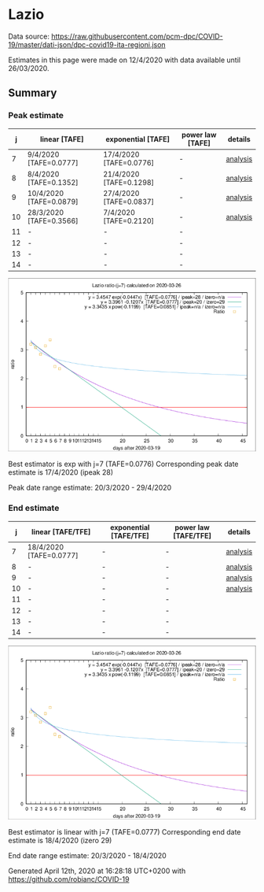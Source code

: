 # Lazio


Data source: https://raw.githubusercontent.com/pcm-dpc/COVID-19/master/dati-json/dpc-covid19-ita-regioni.json

Estimates in this page were made on 12/4/2020 with data available until 26/03/2020.


## Summary 

### Peak estimate 
|j|linear [TAFE]|exponential [TAFE]|power law [TAFE]|details|
|---|----|-----------|---------|-------|
|7|9/4/2020 [TAFE=0.0777]|17/4/2020 [TAFE=0.0776]|-|[analysis](COVID-19_lazio_j7_2020-03-26.md)|
|8|8/4/2020 [TAFE=0.1352]|21/4/2020 [TAFE=0.1298]|-|[analysis](COVID-19_lazio_j8_2020-03-26.md)|
|9|10/4/2020 [TAFE=0.0879]|27/4/2020 [TAFE=0.0837]|-|[analysis](COVID-19_lazio_j9_2020-03-26.md)|
|10|28/3/2020 [TAFE=0.3566]|7/4/2020 [TAFE=0.2120]|-|[analysis](COVID-19_lazio_j10_2020-03-26.md)|
|11|-|-|-||
|12|-|-|-||
|13|-|-|-||
|14|-|-|-||

![best peak estimate](COVID-19_lazio_j7_2020-03-26.png)

Best estimator is exp with j=7 (TAFE=0.0776)
Corresponding peak date estimate is 17/4/2020 (ipeak 28)


Peak date range estimate: 20/3/2020 - 29/4/2020

### End estimate 
|j|linear [TAFE/TFE]|exponential [TAFE/TFE]|power law [TAFE/TFE]|details|
|---|----|-----------|---------|-------|
|7|18/4/2020 [TAFE=0.0777]|-|-|[analysis](COVID-19_lazio_j7_2020-03-26.md)|
|8|-|-|-|[analysis](COVID-19_lazio_j8_2020-03-26.md)|
|9|-|-|-|[analysis](COVID-19_lazio_j9_2020-03-26.md)|
|10|-|-|-|[analysis](COVID-19_lazio_j10_2020-03-26.md)|
|11|-|-|-||
|12|-|-|-||
|13|-|-|-||
|14|-|-|-||

![best zero estimate](COVID-19_lazio_j7_2020-03-26.png)

Best estimator is linear with j=7 (TAFE=0.0777)
Corresponding end date estimate is 18/4/2020 (izero 29)


End date range estimate: 20/3/2020 - 18/4/2020

Generated April 12th, 2020 at 16:28:18 UTC+0200 with https://github.com/robianc/COVID-19
